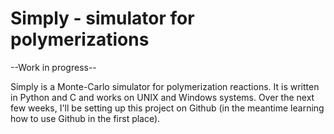 # Simply - simulator for polymerizations

--Work in progress--

Simply is a Monte-Carlo simulator for polymerization reactions. It is written in Python and C and works on UNIX and Windows systems. Over the next few weeks, I'll be setting up this project on Github (in the meantime learning how to use Github in the first place).
